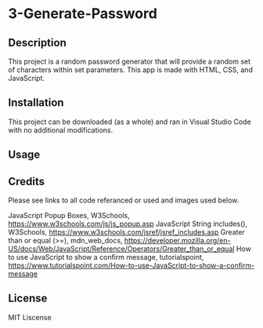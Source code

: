 # 3-Generate-Password

## Description

This project is a random password generator that will provide a random set of characters within set parameters. This app is made with HTML, CSS, and JavaScript.

## Installation

This project can be downloaded (as a whole) and ran in Visual Studio Code with no additional modifications.

## Usage


## Credits

Please see links to all code referanced or used and images used below.

JavaScript Popup Boxes, W3Schools, https://www.w3schools.com/js/js_popup.asp
JavaScript String includes(), W3Schools, https://www.w3schools.com/jsref/jsref_includes.asp
Greater than or equal (>=), mdn_web_docs, https://developer.mozilla.org/en-US/docs/Web/JavaScript/Reference/Operators/Greater_than_or_equal
How to use JavaScript to show a confirm message, tutorialspoint, https://www.tutorialspoint.com/How-to-use-JavaScript-to-show-a-confirm-message


## License

MIT Liscense